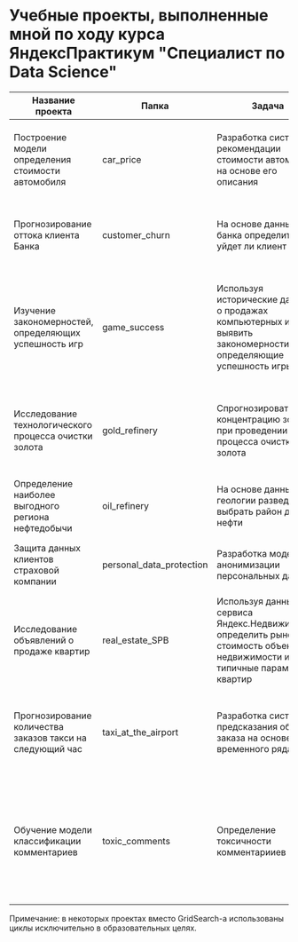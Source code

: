 # Учебные проекты, выполненные мной по ходу курса ЯндексПрактикум "Специалист по Data Science"
|Название проекта|Папка|Задача|Ключевые слова|
|-|-|-|-|
|Построение модели определения стоимости автомобиля|car_price|Разработка системы рекомендации стоимости автомобиля на основе его описания|*Python, Pandas, ligtGBM*, градиентный бустинг, регрессия, интернет-сервисы|
|Прогнозирование оттока клиента Банка|customer_churn|На основе данных из банка определить, уйдет ли клиент|*Python, Pandas, Scikit-learn, Matplotlib*, классификация, банковская сфера|
|Изучение закономерностей, определяющих успешность игр|game_success|Используя исторические данные о продажах компьютерных игр, выявить закономерности, определяющие успешность игры |*Python, Pandas, NumPy, SciPy,* предобработка данных, обработка данных, *hist, boxplot*, статистический тест, критерий Стьюдента|
|Исследование технологического процесса очистки золота|gold_refinery|Спрогнозировать концентрацию золота при проведении процесса очистки золота|*Python, Pandas, NumPy, Scikit-learn, Matplotlib*, анализ данных, регрессия, кастомные метрики, промышленность|
|Определение наиболее выгодного региона нефтедобычи|oil_refinery|На основе данных геологии разведки выбрать район добычи нефти|*Python, Pandas, Scikit-learn, BootStrap*, регрессия, оценка рисков|
|Защита данных клиентов страховой компании|personal_data_protection|Разработка модели анонимизации персональных данных|*Python, Pandas, Scikit-learn, NumPy,* линейная алгебра, регрессия|
|Исследование объявлений о продаже квартир|real_estate_SPB|Используя данные сервиса Яндекс.Недвижимость, определить рыночную стоимость объектов недвижимости и типичные параметры квартир|*Python, Pandas, boxplot, scatterplot*, предобработка данных, категоризация, визуализация данных|
|Прогнозирование количества заказов такси на следующий час|taxi_at_the_airport|Разработка системы предсказания объема заказа на основе временного ряда|*Python, Pandas, Scikit-learn, statsmodels, CatBoost*, временные ряды, регрессия, конструирование признаков|
|Обучение модели классификации комментариев|toxic_comments|Определение токсичности комментарииев|*Python, Pandas, tf-idf, nlp,* облако слов, лемматизация, классификация, обработка естественного языка, стохастический градиентный спуск|

Примечание: в некоторых проектах вместо GridSearch-а использованы циклы исключительно в образовательных целях.
